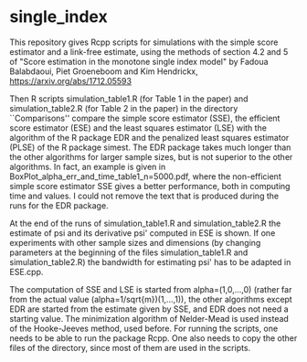 # single_index

This repository gives Rcpp scripts for simulations with the simple score estimator and a
link-free estimate, using the methods of section 4.2 and 5 of "Score estimation in the
monotone single index model" by Fadoua Balabdaoui, Piet Groeneboom and Kim Hendrickx,
https://arxiv.org/abs/1712.05593

Then R scripts simulation_table1.R (for Table 1 in the paper) and simulation_table2.R
(for Table 2 in the paper) in the directory ``Comparisons'' compare the simple score
estimator (SSE), the efficient score estimator (ESE) and the least squares estimator (LSE)
with the algorithm of the R package EDR and the penalized least squares estimator (PLSE)
of the R package simest. The EDR package takes much longer than the other algorithms for
larger sample sizes, but is not superior to the other algorithms. In fact, an example is
given in BoxPlot_alpha_err_and_time_table1_n=5000.pdf, where the non-efficient simple
score estimator SSE gives a better performance, both in computing time and values.
I could not remove the text that is produced during the runs for the EDR package.

At the end of the runs of simulation_table1.R and simulation_table2.R the estimate of psi
and its derivative psi' computed in ESE is shown. If one experiments with other sample
sizes and dimensions (by changing parameters at the beginning of the files
simulation_table1.R and simulation_table2.R) the bandwidth for estimating psi' has to be
adapted in ESE.cpp.

The computation of SSE and LSE is started from alpha=(1,0,...,0) (rather far from the
actual value (alpha=1/sqrt{m})(1,...,1)), the other algorithms except EDR are started from
the estimate given by SSE, and EDR does not need a starting value. The minimization
algorithm of Nelder-Mead is used instead of the Hooke-Jeeves method, used before.
For running the scripts, one needs to be able to run the package Rcpp. One also needs to
copy the other files of the directory, since most of them are used in the scripts.
